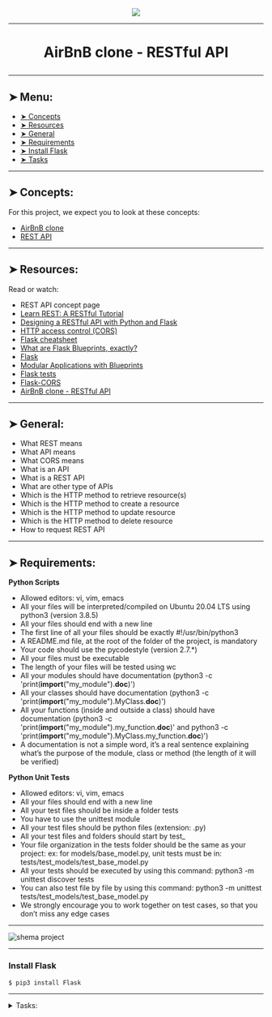 <p align="center">
    <img [AirBnB clone - RESTful API] src="https://github.com/lucieruin/holbertonschool-AirBnB_clone_v3/blob/master/images/AirBnB_clone_RESTful_API.png">
</p>

----------

# <p align="center">AirBnB clone - RESTful API</p>

----------

## ➤ Menu:

* [➤ Concepts](https://github.com/lucieruin/holbertonschool-AirBnB_clone_v3#-concepts)
* [➤ Resources](https://github.com/lucieruin/holbertonschool-AirBnB_clone_v3#-resources)
* [➤ General](https://github.com/lucieruin/holbertonschool-AirBnB_clone_v3#-general)
* [➤ Requirements](https://github.com/lucieruin/holbertonschool-AirBnB_clone_v3#-requirements)
* [➤ Install Flask](https://github.com/lucieruin/holbertonschool-AirBnB_clone_v3#install-flask)
* [➤ Tasks](https://github.com/lucieruin/holbertonschool-AirBnB_clone_v3#install-flask)

----------

## ➤ Concepts:

For this project, we expect you to look at these concepts:

* [AirBnB clone](https://intranet.hbtn.io/concepts/865)
* [REST API](https://intranet.hbtn.io/concepts/866)

----------

## ➤ Resources:

Read or watch:

* REST API concept page
* [Learn REST: A RESTful Tutorial](https://intranet.hbtn.io/rltoken/fMhTwyQ49kBXlRwtZcTj_A)
* [Designing a RESTful API with Python and Flask](https://intranet.hbtn.io/rltoken/Oxdf1xKxpXFDpSnp4PCdCw)
* [HTTP access control (CORS)](https://intranet.hbtn.io/rltoken/0Kp03yl3mti4AcER1IbAVg)
* [Flask cheatsheet](https://intranet.hbtn.io/rltoken/9CMkywW574lTxDsnEJcoVQ)
* [What are Flask Blueprints, exactly?](https://intranet.hbtn.io/rltoken/dic1o0XVvhhZCfJXNWcwhQ)
* [Flask](https://intranet.hbtn.io/rltoken/bS5uDfBVJFUESzj-F7Aq3A)
* [Modular Applications with Blueprints](https://intranet.hbtn.io/rltoken/7utDLJwGL8gmzG3S2bs4Ag)
* [Flask tests](https://intranet.hbtn.io/rltoken/Lu4eNCJxtLgmYHKHLq0ALg)
* [Flask-CORS](https://intranet.hbtn.io/rltoken/CHZYO1DIKPi5ZxcPy3dgiA)
* [AirBnB clone - RESTful API](https://intranet.hbtn.io/rltoken/HxC-AJeiTbj9H9Bi2vPQVQ)

----------

## ➤ General:

* What REST means
* What API means
* What CORS means
* What is an API
* What is a REST API
* What are other type of APIs
* Which is the HTTP method to retrieve resource(s)
* Which is the HTTP method to create a resource
* Which is the HTTP method to update resource
* Which is the HTTP method to delete resource
* How to request REST API

----------

## ➤ Requirements:

**Python Scripts**
* Allowed editors: vi, vim, emacs
* All your files will be interpreted/compiled on Ubuntu 20.04 LTS using python3 (version 3.8.5)
* All your files should end with a new line
* The first line of all your files should be exactly #!/usr/bin/python3
* A README.md file, at the root of the folder of the project, is mandatory
* Your code should use the pycodestyle (version 2.7.*)
* All your files must be executable
* The length of your files will be tested using wc
* All your modules should have documentation (python3 -c 'print(__import__("my_module").__doc__)')
* All your classes should have documentation (python3 -c 'print(__import__("my_module").MyClass.__doc__)')
* All your functions (inside and outside a class) should have documentation (python3 -c 'print(__import__("my_module").my_function.__doc__)' and python3 -c 'print(__import__("my_module").MyClass.my_function.__doc__)')
* A documentation is not a simple word, it’s a real sentence explaining what’s the purpose of the module, class or method (the length of it will be verified)

**Python Unit Tests**
* Allowed editors: vi, vim, emacs
* All your files should end with a new line
* All your test files should be inside a folder tests
* You have to use the unittest module
* All your test files should be python files (extension: .py)
* All your test files and folders should start by test_
* Your file organization in the tests folder should be the same as your project: ex: for models/base_model.py, unit tests must be in: tests/test_models/test_base_model.py
* All your tests should be executed by using this command: python3 -m unittest discover tests
* You can also test file by file by using this command: python3 -m unittest tests/test_models/test_base_model.py
* We strongly encourage you to work together on test cases, so that you don’t miss any edge cases

----------

![shema project](https://github.com/lucieruin/holbertonschool-AirBnB_clone_v3/blob/master/images/AirBnB_clone_RESTful_API_shema.png)

----------

### Install Flask

```
$ pip3 install Flask
```

----------

<details>
<summary>Tasks:</summary>

### 0. Restart from scratch!

No no no! We are already too far in the project to restart everything.

But once again, let’s work on a new codebase.

For this project you will fork this codebase:

* Update the repository name to holbertonschool-AirBnB_clone_v3
* Update the README.md:
 * Add yourself as an author of the project
 * Add new information about your new contribution
 * Make it better!
* If you’re the owner of this codebase, create a new repository called holbertonschool-AirBnB_clone_v3 and copy over all files from holbertonschool-AirBnB_clone_v2

Repo:

* GitHub repository: holbertonschool-AirBnB_clone_v3
  
### 1. Never fail!

Since the beginning we’ve been using the unittest module, but do you know why unittests are so important? Because when you add a new feature, you refactor a piece of code, etc… you want to be sure you didn’t break anything.

At Holberton, we have a lot of tests, and they all pass! Just for the Intranet itself, there are:

* 5,213 assertions (as of 08/20/2018)
* 13,061 assertions (as of 01/25/2021)

The following requirements must be met for your project:

* all current tests must pass (don’t delete them…)
* add new tests as much as you can (tests are mandatory for some tasks)

```
guillaume@ubuntu:~/AirBnB_v3$ python3 -m unittest discover tests 2>&1 | tail -1
OK
guillaume@ubuntu:~/AirBnB_v3$ HBNB_ENV=test HBNB_MYSQL_USER=hbnb_test HBNB_MYSQL_PWD=hbnb_test_pwd HBNB_MYSQL_HOST=localhost HBNB_MYSQL_DB=hbnb_test_db HBNB_TYPE_STORAGE=db python3 -m unittest discover tests 2>&1 /dev/null | tail -n 1
OK
guillaume@ubuntu:~/AirBnB_v3$
```

Repo:
https://github.com/lucieruin/holbertonschool-AirBnB_clone_v3#-install flask
Code review helps developers learn the code base, as well as help them learn new technologies and techniques that grow their skill sets.

When a developer is finished working on an issue, another developer looks over the code and considers questions like:

* Are there any obvious logic errors in the code?
* Looking at the requirements, are all cases fully implemented?
* Are the new automated tests sufficient for the new code? Do existing automated tests need to be rewritten to account for changes in the code?
* Does the new code conform to existing style guidelines?

As references:

* [Why code reviews matter (and actually save time!)](https://intranet.hbtn.io/rltoken/I5Kd0UCfzppHYOheO9np6w)
* [Code Review Best Practices](https://intranet.hbtn.io/rltoken/wqqkCUJ-JzN2zZLSap5A_w)
* [GitHub - code review tool](https://intranet.hbtn.io/rltoken/zDP0LJmDM5OBMm_3P9EtrQ)
* [Code Review on GitHub](https://intranet.hbtn.io/rltoken/E3hTBfVz9SfwC3EwqiTTLA)
* [Effective pull requests and other good practices for teams using GitHub](https://intranet.hbtn.io/rltoken/WGoARsciXtbll9KpVEFWQw)
* [Merging vs. Rebasing](https://intranet.hbtn.io/rltoken/MGSOwpo0fOPYEPNeKLUdsA)

For this project, you will need to review a peer’s pull request on the branch storage_get_count (which will be made for question 3), and then accept the pull request, with your review in the comments.

What we expect:

* a file code_review.txt, containing the GitHub username of the student you reviewed (ex: If you did the review of JohnDoe, code_review.txt must contain JohnDoe)
* The code review must be done on GitHub, in the comments for the pull request:
 * the pull request must be created from the branch storage_get_count by a peer
 * only the reviewer can approve the pull request
 * don’t delete the branch storage_get_count after approval
* The comments must contain at least one useful comment:
 * questions about the piece of code, if it’s difficult to understand
 * style issues
 * error handling
 * duplicate code
 * potential bugs
 * potential efficiency issues
 * typographical errors

We are all human, we all make mistakes, typos, etc… another developer will always find something in your code.

Examples of bad reviews

![Examples of bad reviews](https://github.com/lucieruin/holbertonschool-AirBnB_clone_v3/blob/master/images/Examples_of_bad_reviews.jpg)

Examples of good reviews

![Examples of good reviews](https://github.com/lucieruin/holbertonschool-AirBnB_clone_v3/blob/master/images/Examples_of_good_reviews.jpg)
![Examples of good reviews-1](https://github.com/lucieruin/holbertonschool-AirBnB_clone_v3/blob/master/images/Examples_of_good_reviews-1.jpg)
![Examples of good reviews-2](https://github.com/lucieruin/holbertonschool-AirBnB_clone_v3/blob/master/images/Examples_of_good_reviews-2.jpg)
![Examples of good reviews-3](https://github.com/lucieruin/holbertonschool-AirBnB_clone_v3/blob/master/images/Examples_of_good_reviews-3.jpg)


Repo:

* GitHub repository: holbertonschool-AirBnB_clone_v3
* File: code_review.txt

### 3. Improve storage

Update DBStorage and FileStorage, adding two new methods. All changes should be done in the branch storage_get_count:

A method to retrieve one object:

* Prototype: def get(self, cls, id):
 * cls: class
 * id: string representing the object ID
* Returns the object based on the class and its ID, or None if not found

A method to count the number of objects in storage:

* Prototype: def count(self, cls=None):
 * cls: class (optional)
* Returns the number of objects in storage matching the given class. If no class is passed, returns the count of all objects in storage.

Don’t forget to add new tests for these 2 methods on each storage engine.

```
guillaume@ubuntu:~/AirBnB_v3$ cat test_get_count.py
#!/usr/bin/python3
""" Test .get() and .count() methods
"""
from models import storage
from models.state import State

print("All objects: {}".format(storage.count()))
print("State objects: {}".format(storage.count(State)))

first_state_id = list(storage.all(State).values())[0].id
print("First state: {}".format(storage.get(State, first_state_id)))

guillaume@ubuntu:~/AirBnB_v3$
guillaume@ubuntu:~/AirBnB_v3$ HBNB_MYSQL_USER=hbnb_dev HBNB_MYSQL_PWD=hbnb_dev_pwd HBNB_MYSQL_HOST=localhost HBNB_MYSQL_DB=hbnb_dev_db HBNB_TYPE_STORAGE=db ./test_get_count.py 
All objects: 1013
State objects: 27
First state: [State] (f8d21261-3e79-4f5c-829a-99d7452cd73c) {'name': 'Colorado', 'updated_at': datetime.datetime(2017, 3, 25, 2, 17, 6), 'created_at': datetime.datetime(2017, 3, 25, 2, 17, 6), '_sa_instance_state': <sqlalchemy.orm.state.InstanceState object at 0x7fc0103a8e80>, 'id': 'f8d21261-3e79-4f5c-829a-99d7452cd73c'}
guillaume@ubuntu:~/AirBnB_v3$
guillaume@ubuntu:~/AirBnB_v3$ ./test_get_count.py 
All objects: 19
State objects: 5
First state: [State] (af14c85b-172f-4474-8a30-d4ec21f9795e) {'updated_at': datetime.datetime(2017, 4, 13, 17, 10, 22, 378824), 'name': 'Arizona', 'id': 'af14c85b-172f-4474-8a30-d4ec21f9795e', 'created_at': datetime.datetime(2017, 4, 13, 17, 10, 22, 378763)}
guillaume@ubuntu:~/AirBnB_v3$
```

For this task, you must make a pull request on GitHub.com, and ask at least one of your peer to review and merge it.

Please do not delete this branch, a manual review for grading will be done using this branch.

Repo:

* GitHub repository: holbertonschool-AirBnB_clone_v3
* File: models/engine/db_storage.py, models/engine/file_storage.py, tests/test_models/test_engine/test_db_storage.py, tests/test_models/test_engine/test_file_storage.py
  
### 4. Status of your API

It’s time to start your API!

Your first endpoint (route) will be to return the status of your API:

```
guillaume@ubuntu:~/AirBnB_v3$ HBNB_MYSQL_USER=hbnb_dev HBNB_MYSQL_PWD=hbnb_dev_pwd HBNB_MYSQL_HOST=localhost HBNB_MYSQL_DB=hbnb_dev_db HBNB_TYPE_STORAGE=db HBNB_API_HOST=0.0.0.0 HBNB_API_PORT=5000 python3 -m api.v1.app
 * Running on http://0.0.0.0:5000/ (Press CTRL+C to quit)
...
```

In another terminal:

```
guillaume@ubuntu:~/AirBnB_v3$ curl -X GET http://0.0.0.0:5000/api/v1/status
{
  "status": "OK"
}
guillaume@ubuntu:~/AirBnB_v3$ 
guillaume@ubuntu:~/AirBnB_v3$ curl -X GET -s http://0.0.0.0:5000/api/v1/status -vvv 2>&1 | grep Content-Type
< Content-Type: application/json
guillaume@ubuntu:~/AirBnB_v3$
```

Magic right? (No need to have a pretty rendered output, it’s a JSON, only the structure is important)

Ok, let starts:

* Create a folder api at the root of the project with an empty file __init__.py
* Create a folder v1 inside api:
 * create an empty file __init__.py
 * create a file app.py:
  * create a variable app, instance of Flask
  * import storage from models
  * import app_views from api.v1.views
  * register the blueprint app_views to your Flask instance app
  * declare a method to handle @app.teardown_appcontext that calls storage.close()
  * inside if __name__ == "__main__":, run your Flask server (variable app) with:
   * host = environment variable HBNB_API_HOST or 0.0.0.0 if not defined
   * port = environment variable HBNB_API_PORT or 5000 if not defined
   * threaded=True
* Create a folder views inside v1:
 * create a file __init__.py:
  * import Blueprint from flask doc
  * create a variable app_views which is an instance of Blueprint (url prefix must be /api/v1)
  * below the above line for app_views, add a wildcard import of everything in the package api.v1.views.index => PEP8 will complain about it, don’t worry, it’s normal and this file (v1/views/__init__.py) won’t be check. Placing the import declaration here will avoid circular import errors later.
 * create a file index.py
  * import app_views from api.v1.views
  * create a route /status on the object app_views that returns a JSON: "status": "OK" (see example)

Repo:

* GitHub repository: holbertonschool-AirBnB_clone_v3
* File: api/__init__.py, api/v1/__init__.py, api/v1/views/__init__.py, api/v1/views/index.py, api/v1/app.py
  
### 5. Some stats?

Create an endpoint that retrieves the number of each objects by type:

* In api/v1/views/index.py
* Route: /api/v1/stats
* You must use the newly added count() method from storage

```
guillaume@ubuntu:~/AirBnB_v3$ curl -X GET http://0.0.0.0:5000/api/v1/stats
{
  "amenities": 47, 
  "cities": 36, 
  "places": 154, 
  "reviews": 718, 
  "states": 27, 
  "users": 31
}
guillaume@ubuntu:~/AirBnB_v3$
```

(No need to have a pretty rendered output, it’s a JSON, only the structure is important)

Repo:

* GitHub repository: holbertonschool-AirBnB_clone_v3
* File: api/v1/views/index.py
  
### 6. Not found

Designers are really creative when they have to design a “404 page”, a “Not found”… [34 brilliantly designed 404 error pages](https://intranet.hbtn.io/rltoken/8y7GgrPmjVcq-vZoeQ60yQ)

Today it’s different, because you won’t use HTML and CSS, but JSON!

In api/v1/app.py, create a handler for 404 errors that returns a JSON-formatted 404 status code response. The content should be: "error": "Not found"

```
guillaume@ubuntu:~/AirBnB_v3$ curl -X GET http://0.0.0.0:5000/api/v1/nop
{
  "error": "Not found"
}
guillaume@ubuntu:~/AirBnB_v3$ curl -X GET http://0.0.0.0:5000/api/v1/nop -vvv
*   Trying 0.0.0.0...
* TCP_NODELAY set
* Connected to 0.0.0.0 (127.0.0.1) port 5000 (#0)
> GET /api/v1/nop HTTP/1.1
> Host: 0.0.0.0:5000
> User-Agent: curl/7.51.0
> Accept: */*
> 
* HTTP 1.0, assume close after body
< HTTP/1.0 404 NOT FOUND
< Content-Type: application/json
< Content-Length: 27
< Server: Werkzeug/0.12.1 Python/3.4.3
< Date: Fri, 14 Apr 2017 23:43:24 GMT
< 
{
  "error": "Not found"
}
guillaume@ubuntu:~/AirBnB_v3$
```

Repo:

* GitHub repository: holbertonschool-AirBnB_clone_v3
* File: api/v1/app.py
  
### 7. State

Create a new view for State objects that handles all default RESTFul API actions:

* In the file api/v1/views/states.py
* You must use to_dict() to retrieve an object into a valid JSON
* Update api/v1/views/__init__.py to import this new file

Retrieves the list of all State objects: GET /api/v1/states

Retrieves a State object: GET /api/v1/states/<state_id>

* If the state_id is not linked to any State object, raise a 404 error

Deletes a State object:: DELETE /api/v1/states/<state_id>

* If the state_id is not linked to any State object, raise a 404 error
* Returns an empty dictionary with the status code 200

Creates a State: POST /api/v1/states

* You must use request.get_json from Flask to transform the HTTP body request to a dictionary
* If the HTTP body request is not valid JSON, raise a 400 error with the message Not a JSON
* If the dictionary doesn’t contain the key name, raise a 400 error with the message Missing name
* Returns the new State with the status code 201

Updates a State object: PUT /api/v1/states/<state_id>

* If the state_id is not linked to any State object, raise a 404 error
* You must use request.get_json from Flask to transform the HTTP body request to a dictionary
* If the HTTP body request is not valid JSON, raise a 400 error with the message Not a JSON
* Update the State object with all key-value pairs of the dictionary.
* Ignore keys: id, created_at and updated_at
* Returns the State object with the status code 200

```
guillaume@ubuntu:~/AirBnB_v3$ curl -X GET http://0.0.0.0:5000/api/v1/states/
[
  {
    "__class__": "State", 
    "created_at": "2017-04-14T00:00:02", 
    "id": "8f165686-c98d-46d9-87d9-d6059ade2d99", 
    "name": "Louisiana", 
    "updated_at": "2017-04-14T00:00:02"
  }, 
  {
    "__class__": "State", 
    "created_at": "2017-04-14T16:21:42", 
    "id": "1a9c29c7-e39c-4840-b5f9-74310b34f269", 
    "name": "Arizona", 
    "updated_at": "2017-04-14T16:21:42"
  }, 
...
guillaume@ubuntu:~/AirBnB_v3$ 
guillaume@ubuntu:~/AirBnB_v3$ curl -X GET http://0.0.0.0:5000/api/v1/states/8f165686-c98d-46d9-87d9-d6059ade2d99
 {
  "__class__": "State", 
  "created_at": "2017-04-14T00:00:02", 
  "id": "8f165686-c98d-46d9-87d9-d6059ade2d99", 
  "name": "Louisiana", 
  "updated_at": "2017-04-14T00:00:02"
}
guillaume@ubuntu:~/AirBnB_v3$ 
guillaume@ubuntu:~/AirBnB_v3$ curl -X POST http://0.0.0.0:5000/api/v1/states/ -H "Content-Type: application/json" -d '{"name": "California"}' -vvv
*   Trying 0.0.0.0...
* TCP_NODELAY set
* Connected to 0.0.0.0 (127.0.0.1) port 5000 (#0)
> POST /api/v1/states/ HTTP/1.1
> Host: 0.0.0.0:5000
> User-Agent: curl/7.51.0
> Accept: */*
> Content-Type: application/json
> Content-Length: 22
> 
* upload completely sent off: 22 out of 22 bytes
* HTTP 1.0, assume close after body
< HTTP/1.0 201 CREATED
< Content-Type: application/json
< Content-Length: 195
< Server: Werkzeug/0.12.1 Python/3.4.3
< Date: Sat, 15 Apr 2017 01:30:27 GMT
< 
{
  "__class__": "State", 
  "created_at": "2017-04-15T01:30:27.557877", 
  "id": "feadaa73-9e4b-4514-905b-8253f36b46f6", 
  "name": "California", 
  "updated_at": "2017-04-15T01:30:27.558081"
}
* Curl_http_done: called premature == 0
* Closing connection 0
guillaume@ubuntu:~/AirBnB_v3$ 
guillaume@ubuntu:~/AirBnB_v3$ curl -X PUT http://0.0.0.0:5000/api/v1/states/feadaa73-9e4b-4514-905b-8253f36b46f6 -H "Content-Type: application/json" -d '{"name": "California is so cool"}'
{
  "__class__": "State", 
  "created_at": "2017-04-15T01:30:28", 
  "id": "feadaa73-9e4b-4514-905b-8253f36b46f6", 
  "name": "California is so cool", 
  "updated_at": "2017-04-15T01:51:08.044996"
}
guillaume@ubuntu:~/AirBnB_v3$ 
guillaume@ubuntu:~/AirBnB_v3$ curl -X GET http://0.0.0.0:5000/api/v1/states/feadaa73-9e4b-4514-905b-8253f36b46f6
{
  "__class__": "State", 
  "created_at": "2017-04-15T01:30:28", 
  "id": "feadaa73-9e4b-4514-905b-8253f36b46f6", 
  "name": "California is so cool", 
  "updated_at": "2017-04-15T01:51:08"
}
guillaume@ubuntu:~/AirBnB_v3$ 
guillaume@ubuntu:~/AirBnB_v3$ curl -X DELETE http://0.0.0.0:5000/api/v1/states/feadaa73-9e4b-4514-905b-8253f36b46f6
{}
guillaume@ubuntu:~/AirBnB_v3$ 
guillaume@ubuntu:~/AirBnB_v3$ curl -X GET http://0.0.0.0:5000/api/v1/states/feadaa73-9e4b-4514-905b-8253f36b46f6
{
  "error": "Not found"
}
guillaume@ubuntu:~/AirBnB_v3$
```

Repo:

* GitHub repository: holbertonschool-AirBnB_clone_v3
* File: api/v1/views/states.py, api/v1/views/__init__.py
  
### 8. City

Same as State, create a new view for City objects that handles all default RESTFul API actions:

* In the file api/v1/views/cities.py
* You must use to_dict() to serialize an object into valid JSON
* Update api/v1/views/__init__.py to import this new file

Retrieves the list of all City objects of a State: GET /api/v1/states/<state_id>/cities

* If the state_id is not linked to any State object, raise a 404 error

Retrieves a City object. : GET /api/v1/cities/<city_id>

* If the city_id is not linked to any City object, raise a 404 error

Deletes a City object: DELETE /api/v1/cities/<city_id>

* If the city_id is not linked to any City object, raise a 404 error
* Returns an empty dictionary with the status code 200

Creates a City: POST /api/v1/states/<state_id>/cities

* You must use request.get_json from Flask to transform the HTTP body request to a dictionary
* If the state_id is not linked to any State object, raise a 404 error
* If the HTTP body request is not a valid JSON, raise a 400 error with the message Not a JSON
* If the dictionary doesn’t contain the key name, raise a 400 error with the message Missing name
* Returns the new City with the status code 201

Updates a City object: PUT /api/v1/cities/<city_id>

* If the city_id is not linked to any City object, raise a 404 error
* You must use request.get_json from Flask to transform the HTTP body request to a dictionary
* If the HTTP request body is not valid JSON, raise a 400 error with the message Not a JSON
* Update the City object with all key-value pairs of the dictionary
* Ignore keys: id, state_id, created_at and updated_at
* Returns the City object with the status code 200

```
guillaume@ubuntu:~/AirBnB_v3$ curl -X GET http://0.0.0.0:5000/api/v1/states/not_an_id/cities/
{
  "error": "Not found"
}
guillaume@ubuntu:~/AirBnB_v3$ 
guillaume@ubuntu:~/AirBnB_v3$ curl -X GET http://0.0.0.0:5000/api/v1/states/2b9a4627-8a9e-4f32-a752-9a84fa7f4efd/cities
[
  {
    "__class__": "City", 
    "created_at": "2017-03-25T02:17:06", 
    "id": "1da255c0-f023-4779-8134-2b1b40f87683", 
    "name": "New Orleans", 
    "state_id": "2b9a4627-8a9e-4f32-a752-9a84fa7f4efd", 
    "updated_at": "2017-03-25T02:17:06"
  }, 
  {
    "__class__": "City", 
    "created_at": "2017-03-25T02:17:06", 
    "id": "45903748-fa39-4cd0-8a0b-c62bfe471702", 
    "name": "Lafayette", 
    "state_id": "2b9a4627-8a9e-4f32-a752-9a84fa7f4efd", 
    "updated_at": "2017-03-25T02:17:06"
  }, 
  {
    "__class__": "City", 
    "created_at": "2017-03-25T02:17:06", 
    "id": "e4e40a6e-59ff-4b4f-ab72-d6d100201588", 
    "name": "Baton rouge", 
    "state_id": "2b9a4627-8a9e-4f32-a752-9a84fa7f4efd", 
    "updated_at": "2017-03-25T02:17:06"
  }
]
guillaume@ubuntu:~/AirBnB_v3$ 
guillaume@ubuntu:~/AirBnB_v3$ curl -X GET http://0.0.0.0:5000/api/v1/cities/1da255c0-f023-4779-8134-2b1b40f87683
{
  "__class__": "City", 
  "created_at": "2017-03-25T02:17:06", 
  "id": "1da255c0-f023-4779-8134-2b1b40f87683", 
  "name": "New Orleans", 
  "state_id": "2b9a4627-8a9e-4f32-a752-9a84fa7f4efd", 
  "updated_at": "2017-03-25T02:17:06"
}
guillaume@ubuntu:~/AirBnB_v3$ 
guillaume@ubuntu:~/AirBnB_v3$ curl -X POST http://0.0.0.0:5000/api/v1/states/2b9a4627-8a9e-4f32-a752-9a84fa7f4efd/cities -H "Content-Type: application/json" -d '{"name": "Alexandria"}' -vvv
*   Trying 0.0.0.0...
* TCP_NODELAY set
* Connected to 0.0.0.0 (127.0.0.1) port 5000 (#0)
> POST /api/v1/states/2b9a4627-8a9e-4f32-a752-9a84fa7f4efd/cities/ HTTP/1.1
> Host: 0.0.0.0:5000
> User-Agent: curl/7.51.0
> Accept: */*
> Content-Type: application/json
> Content-Length: 22
> 
* upload completely sent off: 22 out of 22 bytes
* HTTP 1.0, assume close after body
< HTTP/1.0 201 CREATED
< Content-Type: application/json
< Content-Length: 249
< Server: Werkzeug/0.12.1 Python/3.4.3
< Date: Sun, 16 Apr 2017 03:14:05 GMT
< 
{
  "__class__": "City", 
  "created_at": "2017-04-16T03:14:05.655490", 
  "id": "b75ae104-a8a3-475e-bf74-ab0a066ca2af", 
  "name": "Alexandria", 
  "state_id": "2b9a4627-8a9e-4f32-a752-9a84fa7f4efd", 
  "updated_at": "2017-04-16T03:14:05.655748"
}
* Curl_http_done: called premature == 0
* Closing connection 0
guillaume@ubuntu:~/AirBnB_v3$ 
guillaume@ubuntu:~/AirBnB_v3$ curl -X PUT http://0.0.0.0:5000/api/v1/cities/b75ae104-a8a3-475e-bf74-ab0a066ca2af -H "Content-Type: application/json" -d '{"name": "Bossier City"}'
{
  "__class__": "City", 
  "created_at": "2017-04-16T03:14:06", 
  "id": "b75ae104-a8a3-475e-bf74-ab0a066ca2af", 
  "name": "Bossier City", 
  "state_id": "2b9a4627-8a9e-4f32-a752-9a84fa7f4efd", 
  "updated_at": "2017-04-16T03:15:12.895894"
}
guillaume@ubuntu:~/AirBnB_v3$ 
guillaume@ubuntu:~/AirBnB_v3$ curl -X GET http://0.0.0.0:5000/api/v1/cities/b75ae104-a8a3-475e-bf74-ab0a066ca2af
{
  "__class__": "City", 
  "created_at": "2017-04-16T03:14:06", 
  "id": "b75ae104-a8a3-475e-bf74-ab0a066ca2af", 
  "name": "Bossier City", 
  "state_id": "2b9a4627-8a9e-4f32-a752-9a84fa7f4efd", 
  "updated_at": "2017-04-16T03:15:13"
}
guillaume@ubuntu:~/AirBnB_v3$ 
guillaume@ubuntu:~/AirBnB_v3$ curl -X DELETE http://0.0.0.0:5000/api/v1/cities/b75ae104-a8a3-475e-bf74-ab0a066ca2af
{}
guillaume@ubuntu:~/AirBnB_v3$ 
guillaume@ubuntu:~/AirBnB_v3$ curl -X GET http://0.0.0.0:5000/api/v1/cities/b75ae104-a8a3-475e-bf74-ab0a066ca2af
{
  "error": "Not found"
}
guillaume@ubuntu:~/AirBnB_v3$
```

Repo:

* GitHub repository: holbertonschool-AirBnB_clone_v3
* File: api/v1/views/cities.py, api/v1/views/__init__.py
  
### 9. Amenity

Create a new view for Amenity objects that handles all default RESTFul API actions:

* In the file api/v1/views/amenities.py
* You must use to_dict() to serialize an object into valid JSON
* Update api/v1/views/__init__.py to import this new file

Retrieves the list of all Amenity objects: GET /api/v1/amenities

Retrieves a Amenity object: GET /api/v1/amenities/<amenity_id>

* If the amenity_id is not linked to any Amenity object, raise a 404 error

Deletes a Amenity object:: DELETE /api/v1/amenities/<amenity_id>

* If the amenity_id is not linked to any Amenity object, raise a 404 error
* Returns an empty dictionary with the status code 200

Creates a Amenity: POST /api/v1/amenities

* You must use request.get_json from Flask to transform the HTTP request to a dictionary
* If the HTTP request body is not valid JSON, raise a 400 error with the message Not a JSON
* If the dictionary doesn’t contain the key name, raise a 400 error with the message Missing name
* Returns the new Amenity with the status code 201

Updates a Amenity object: PUT /api/v1/amenities/<amenity_id>

* If the amenity_id is not linked to any Amenity object, raise a 404 error
* You must use request.get_json from Flask to transform the HTTP request to a dictionary
* If the HTTP request body is not valid JSON, raise a 400 error with the message Not a JSON
* Update the Amenity object with all key-value pairs of the dictionary
* Ignore keys: id, created_at and updated_at
* Returns the Amenity object with the status code 200

Repo:

* GitHub repository: holbertonschool-AirBnB_clone_v3
* File: api/v1/views/amenities.py, api/v1/views/__init__.py
  
### 10. User

Create a new view for User object that handles all default RESTFul API actions:

* In the file api/v1/views/users.py
* You must use to_dict() to retrieve an object into a valid JSON
* Update api/v1/views/__init__.py to import this new file
* Retrieves the list of all User objects: GET /api/v1/users

Retrieves a User object: GET /api/v1/users/<user_id>

* If the user_id is not linked to any User object, raise a 404 error

Deletes a User object:: DELETE /api/v1/users/<user_id>

* If the user_id is not linked to any User object, raise a 404 error
* Returns an empty dictionary with the status code 200

Creates a User: POST /api/v1/users

* You must use request.get_json from Flask to transform the HTTP body request to a dictionary
* If the HTTP body request is not valid JSON, raise a 400 error with the message Not a JSON
* If the dictionary doesn’t contain the key email, raise a 400 error with the message Missing email
* If the dictionary doesn’t contain the key password, raise a 400 error with the message Missing password
* Returns the new User with the status code 201

Updates a User object: PUT /api/v1/users/<user_id>

* If the user_id is not linked to any User object, raise a 404 error
* You must use request.get_json from Flask to transform the HTTP body request to a dictionary
* If the HTTP body request is not valid JSON, raise a 400 error with the message Not a JSON
* Update the User object with all key-value pairs of the dictionary
* Ignore keys: id, email, created_at and updated_at
* Returns the User object with the status code 200

Repo:

* GitHub repository: holbertonschool-AirBnB_clone_v3
* File: api/v1/views/users.py, api/v1/views/__init__.py

### 11. Place

Create a new view for Place objects that handles all default RESTFul API actions:

* In the file api/v1/views/places.py
* You must use to_dict() to retrieve an object into a valid JSON
* Update api/v1/views/__init__.py to import this new file

Retrieves the list of all Place objects of a City: GET /api/v1/cities/<city_id>/places

* If the city_id is not linked to any City object, raise a 404 error

Retrieves a Place object. : GET /api/v1/places/<place_id>

* If the place_id is not linked to any Place object, raise a 404 error

Deletes a Place object: DELETE /api/v1/places/<place_id>

* If the place_id is not linked to any Place object, raise a 404 error
* Returns an empty dictionary with the status code 200

Creates a Place: POST /api/v1/cities/<city_id>/places

* You must use request.get_json from Flask to transform the HTTP request to a dictionary
* If the city_id is not linked to any City object, raise a 404 error
* If the HTTP request body is not valid JSON, raise a 400 error with the message Not a JSON
* If the dictionary doesn’t contain the key user_id, raise a 400 error with the message Missing user_id
* If the user_id is not linked to any User object, raise a 404 error
* If the dictionary doesn’t contain the key name, raise a 400 error with the message Missing name
* Returns the new Place with the status code 201

Updates a Place object: PUT /api/v1/places/<place_id>

* If the place_id is not linked to any Place object, raise a 404 error
* You must use request.get_json from Flask to transform the HTTP request to a dictionary
* If the HTTP request body is not valid JSON, raise a 400 error with the message Not a JSON
* Update the Place object with all key-value pairs of the dictionary
* Ignore keys: id, user_id, city_id, created_at and updated_at
* Returns the Place object with the status code 200

Repo:https://github.com/lucieruin/holbertonschool-AirBnB_clone_v3/blob/master/images/Examples_of_good_reviews-3.jpg

* GitHub repository: holbertonschool-AirBnB_clone_v3
* File: api/v1/views/places.py, api/v1/views/__init__.py
  
### 12. Reviews

Create a new view for Review object that handles all default RESTFul API actions:

* In the file api/v1/views/places_reviews.py
* You must use to_dict() to retrieve an object into valid JSON
* Update api/v1/views/__init__.py to import this new file

Retrieves the list of all Review objects of a Place: GET /api/v1/places/<place_id>/reviews

* If the place_id is not linked to any Place object, raise a 404 error

Retrieves a Review object. : GET /api/v1/reviews/<review_id>

* If the review_id is not linked to any Review object, raise a 404 error

Deletes a Review object: DELETE /api/v1/reviews/<review_id>

* If the review_id is not linked to any Review object, raise a 404 error
* Returns an empty dictionary with the status code 200

Creates a Review: POST /api/v1/places/<place_id>/reviews

* You must use request.get_json from Flask to transform the HTTP request to a dictionary
* If the place_id is not linked to any Place object, raise a 404 error
* If the HTTP body request is not valid JSON, raise a 400 error with the message Not a JSON
* If the dictionary doesn’t contain the key user_id, raise a 400 error with the message Missing user_id
* If the user_id is not linked to any User object, raise a 404 error
* If the dictionary doesn’t contain the key text, raise a 400 error with the message Missing text
* Returns the new Review with the status code 201

Updates a Review object: PUT /api/v1/reviews/<review_id>

* If the review_id is not linked to any Review object, raise a 404 error
* You must use request.get_json from Flask to transform the HTTP request to a dictionary
* If the HTTP request body is not valid JSON, raise a 400 error with the message Not a JSON
* Update the Review object with all key-value pairs of the dictionary
* Ignore keys: id, user_id, place_id, created_at and updated_at
* Returns the Review object with the status code 200

Repo:

* GitHub repository: holbertonschool-AirBnB_clone_v3
* File: api/v1/views/places_reviews.py, api/v1/views/__init__.py
  
### 13. HTTP access control (CORS)

A resource makes a cross-origin HTTP request when it requests a resource from a different domain, or port, than the one the first resource itself serves.

Read the full definition [here](https://intranet.hbtn.io/rltoken/0Kp03yl3mti4AcER1IbAVg)

Why do we need this?

Because you will soon start allowing a web client to make requests your API. If your API doesn’t have a correct CORS setup, your web client won’t be able to access your data.

With Flask, it’s really easy, you will use the class CORS of the module flask_cors.

How to install it: $ pip3 install flask_cors

Update api/v1/app.py to create a CORS instance allowing: /* for 0.0.0.0

You will update it later when you will deploy your API to production.

Now you can see this HTTP Response Header: < Access-Control-Allow-Origin: 0.0.0.0

```
guillaume@ubuntu:~/AirBnB_v3$ curl -X GET http://0.0.0.0:5000/api/v1/cities/1da255c0-f023-4779-8134-2b1b40f87683 -vvv
*   Trying 0.0.0.0...
* TCP_NODELAY set
* Connected to 0.0.0.0 (127.0.0.1) port 5000 (#0)
> GET /api/v1/states/2b9a4627-8a9e-4f32-a752-9a84fa7f4efd/cities/1da255c0-f023-4779-8134-2b1b40f87683 HTTP/1.1
> Host: 0.0.0.0:5000
> User-Agent: curl/7.51.0
> Accept: */*
> 
* HTTP 1.0, assume close after body
< HTTP/1.0 200 OK
< Content-Type: application/json
< Access-Control-Allow-Origin: 0.0.0.0
< Content-Length: 236
< Server: Werkzeug/0.12.1 Python/3.4.3
< Date: Sun, 16 Apr 2017 04:20:13 GMT
< 
{
  "__class__": "City", 
  "created_at": "2017-03-25T02:17:06", 
  "id": "1da255c0-f023-4779-8134-2b1b40f87683", 
  "name": "New Orleans", 
  "state_id": "2b9a4627-8a9e-4f32-a752-9a84fa7f4efd", 
  "updated_at": "2017-03-25T02:17:06"
}
* Curl_http_done: called premature == 0
* Closing connection 0
guillaume@ubuntu:~/AirBnB_v3$
```

Repo:

* GitHub repository: holbertonschool-AirBnB_clone_v3
* File: api/v1/app.py

----------

# AirBnB Clone - The Console
The console is the first segment of the AirBnB project at Holberton School that will collectively cover fundamental concepts of higher level programming. The goal of AirBnB project is to eventually deploy our server a simple copy of the AirBnB Website(HBnB). A command interpreter is created in this segment to manage objects for the AirBnB(HBnB) website.

#### Functionalities of this command interpreter:
* Create a new object (ex: a new User or a new Place)
* Retrieve an object from a file, a database etc...
* Do operations on objects (count, compute stats, etc...)
* Update attributes of an object
* Destroy an object

## Table of Content
* [Environment](#environment)
* [Installation](#installation)
* [File Descriptions](#file-descriptions)
* [Usage](#usage)
* [Examples of use](#examples-of-use)
* [Bugs](#bugs)
* [AirBnB clone - RESTful API]()
* [Authors](#authors)
* [License](#license)

## Environment
This project is interpreted/tested on Ubuntu 14.04 LTS using python3 (version 3.4.3)

## Installation
* Clone this repository: `git clone "https://github.com/alexaorrico/AirBnB_clone.git"`
* Access AirBnb directory: `cd AirBnB_clone`
* Run hbnb(interactively): `./console` and enter command
* Run hbnb(non-interactively): `echo "<command>" | ./console.py`

## File Descriptions
[console.py](console.py) - the console contains the entry point of the command interpreter. 
List of commands this console current supports:
* `EOF` - exits console 
* `quit` - exits console
* `<emptyline>` - overwrites default emptyline method and does nothing
* `create` - Creates a new instance of`BaseModel`, saves it (to the JSON file) and prints the id
* `destroy` - Deletes an instance based on the class name and id (save the change into the JSON file). 
* `show` - Prints the string representation of an instance based on the class name and id.
* `all` - Prints all string representation of all instances based or not on the class name. 
* `update` - Updates an instance based on the class name and id by adding or updating attribute (save the change into the JSON file). 

#### `models/` directory contains classes used for this project:
[base_model.py](/models/base_model.py) - The BaseModel class from which future classes will be derived
* `def __init__(self, *args, **kwargs)` - Initialization of the base model
* `def __str__(self)` - String representation of the BaseModel class
* `def save(self)` - Updates the attribute `updated_at` with the current datetime
* `def to_dict(self)` - returns a dictionary containing all keys/values of the instance

Classes inherited from Base Model:
* [amenity.py](/models/amenity.py)
* [city.py](/models/city.py)
* [place.py](/models/place.py)
* [review.py](/models/review.py)
* [state.py](/models/state.py)
* [user.py](/models/user.py)

#### `/models/engine` directory contains File Storage class that handles JASON serialization and deserialization :
[file_storage.py](/models/engine/file_storage.py) - serializes instances to a JSON file & deserializes back to instances
* `def all(self)` - returns the dictionary __objects
* `def new(self, obj)` - sets in __objects the obj with key <obj class name>.id
* `def save(self)` - serializes __objects to the JSON file (path: __file_path)
* ` def reload(self)` -  deserializes the JSON file to __objects

#### `/tests` directory contains all unit test cases for this project:
[/test_models/test_base_model.py](/tests/test_models/test_base_model.py) - Contains the TestBaseModel and TestBaseModelDocs classes
TestBaseModelDocs class:
* `def setUpClass(cls)`- Set up for the doc tests
* `def test_pep8_conformance_base_model(self)` - Test that models/base_model.py conforms to PEP8
* `def test_pep8_conformance_test_base_model(self)` - Test that tests/test_models/test_base_model.py conforms to PEP8
* `def test_bm_module_docstring(self)` - Test for the base_model.py module docstring
* `def test_bm_class_docstring(self)` - Test for the BaseModel class docstring
* `def test_bm_func_docstrings(self)` - Test for the presence of docstrings in BaseModel methods

TestBaseModel class:
* `def test_is_base_model(self)` - Test that the instatiation of a BaseModel works
* `def test_created_at_instantiation(self)` - Test created_at is a pub. instance attribute of type datetime
* `def test_updated_at_instantiation(self)` - Test updated_at is a pub. instance attribute of type datetime
* `def test_diff_datetime_objs(self)` - Test that two BaseModel instances have different datetime objects

[/test_models/test_amenity.py](/tests/test_models/test_amenity.py) - Contains the TestAmenityDocs class:
* `def setUpClass(cls)` - Set up for the doc tests
* `def test_pep8_conformance_amenity(self)` - Test that models/amenity.py conforms to PEP8
* `def test_pep8_conformance_test_amenity(self)` - Test that tests/test_models/test_amenity.py conforms to PEP8
* `def test_amenity_module_docstring(self)` - Test for the amenity.py module docstring
* `def test_amenity_class_docstring(self)` - Test for the Amenity class docstring

[/test_models/test_city.py](/tests/test_models/test_city.py) - Contains the TestCityDocs class:
* `def setUpClass(cls)` - Set up for the doc tests
* `def test_pep8_conformance_city(self)` - Test that models/city.py conforms to PEP8
* `def test_pep8_conformance_test_city(self)` - Test that tests/test_models/test_city.py conforms to PEP8
* `def test_city_module_docstring(self)` - Test for the city.py module docstring
* `def test_city_class_docstring(self)` - Test for the City class docstring

[/test_models/test_file_storage.py](/tests/test_models/test_file_storage.py) - Contains the TestFileStorageDocs class:
* `def setUpClass(cls)` - Set up for the doc tests
* `def test_pep8_conformance_file_storage(self)` - Test that models/file_storage.py conforms to PEP8
* `def test_pep8_conformance_test_file_storage(self)` - Test that tests/test_models/test_file_storage.py conforms to PEP8
* `def test_file_storage_module_docstring(self)` - Test for the file_storage.py module docstring
* `def test_file_storage_class_docstring(self)` - Test for the FileStorage class docstring

[/test_models/test_place.py](/tests/test_models/test_place.py) - Contains the TestPlaceDoc class:
* `def setUpClass(cls)` - Set up for the doc tests
* `def test_pep8_conformance_place(self)` - Test that models/place.py conforms to PEP8.
* `def test_pep8_conformance_test_place(self)` - Test that tests/test_models/test_place.py conforms to PEP8.
* `def test_place_module_docstring(self)` - Test for the place.py module docstring
* `def test_place_class_docstring(self)` - Test for the Place class docstring

[/test_models/test_review.py](/tests/test_models/test_review.py) - Contains the TestReviewDocs class:
* `def setUpClass(cls)` - Set up for the doc tests
* `def test_pep8_conformance_review(self)` - Test that models/review.py conforms to PEP8
* `def test_pep8_conformance_test_review(self)` - Test that tests/test_models/test_review.py conforms to PEP8
* `def test_review_module_docstring(self)` - Test for the review.py module docstring
* `def test_review_class_docstring(self)` - Test for the Review class docstring

[/test_models/state.py](/tests/test_models/test_state.py) - Contains the TestStateDocs class:
* `def setUpClass(cls)` - Set up for the doc tests
* `def test_pep8_conformance_state(self)` - Test that models/state.py conforms to PEP8
* `def test_pep8_conformance_test_state(self)` - Test that tests/test_models/test_state.py conforms to PEP8
* `def test_state_module_docstring(self)` - Test for the state.py module docstring
* `def test_state_class_docstring(self)` - Test for the State class docstring

[/test_models/user.py](/tests/test_models/test_user.py) - Contains the TestUserDocs class:
* `def setUpClass(cls)` - Set up for the doc tests
* `def test_pep8_conformance_user(self)` - Test that models/user.py conforms to PEP8
* `def test_pep8_conformance_test_user(self)` - Test that tests/test_models/test_user.py conforms to PEP8
* `def test_user_module_docstring(self)` - Test for the user.py module docstring
* `def test_user_class_docstring(self)` - Test for the User class docstring


## Examples of use
```
vagrantAirBnB_clone$./console.py
(hbnb) help

Documented commands (type help <topic>):
========================================
EOF  all  create  destroy  help  quit  show  update

(hbnb) all MyModel
** class doesn't exist **
(hbnb) create BaseModel
7da56403-cc45-4f1c-ad32-bfafeb2bb050
(hbnb) all BaseModel
[[BaseModel] (7da56403-cc45-4f1c-ad32-bfafeb2bb050) {'updated_at': datetime.datetime(2017, 9, 28, 9, 50, 46, 772167), 'id': '7da56403-cc45-4f1c-ad32-bfafeb2bb050', 'created_at': datetime.datetime(2017, 9, 28, 9, 50, 46, 772123)}]
(hbnb) show BaseModel 7da56403-cc45-4f1c-ad32-bfafeb2bb050
[BaseModel] (7da56403-cc45-4f1c-ad32-bfafeb2bb050) {'updated_at': datetime.datetime(2017, 9, 28, 9, 50, 46, 772167), 'id': '7da56403-cc45-4f1c-ad32-bfafeb2bb050', 'created_at': datetime.datetime(2017, 9, 28, 9, 50, 46, 772123)}
(hbnb) destroy BaseModel 7da56403-cc45-4f1c-ad32-bfafeb2bb050
(hbnb) show BaseModel 7da56403-cc45-4f1c-ad32-bfafeb2bb050
** no instance found **
(hbnb) quit
```

## Bugs
No known bugs at this time.

----------

## Authors
Alexa Orrico - [Github](https://github.com/alexaorrico) / [Twitter](https://twitter.com/alexa_orrico)  
Jennifer Huang - [Github](https://github.com/jhuang10123) / [Twitter](https://twitter.com/earthtojhuang)

Second part of Airbnb: 
Joann Vuong

V3:
Amandine Kemp - [Github](https://github.com/amandinekemp?tab=repositories)
Lucie Ruin - [Github](https://github.com/lucieruin)

## License
Public Domain. No copy write protection. 
